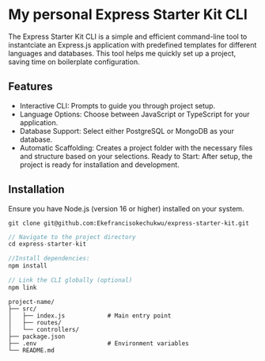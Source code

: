 # My personal Express Starter Kit CLI

The Express Starter Kit CLI is a simple and efficient command-line tool to instantciate an Express.js application with predefined templates for different languages and databases. This tool helps me quickly set up a project, saving time on boilerplate configuration.

## Features

- Interactive CLI: Prompts to guide you through project setup.
- Language Options: Choose between JavaScript or TypeScript for your application.
- Database Support: Select either PostgreSQL or MongoDB as your database.
- Automatic Scaffolding: Creates a project folder with the necessary files and structure based on your selections.
  Ready to Start: After setup, the project is ready for installation and development.

## Installation

Ensure you have Node.js (version 16 or higher) installed on your system.

```
git clone git@github.com:Ekefrancisokechukwu/express-starter-kit.git
```

```javascript
// Navigate to the project directory
cd express-starter-kit

//Install dependencies:
npm install

// Link the CLI globally (optional)
npm link

```

```
project-name/
├── src/
│   ├── index.js            # Main entry point
│   ├── routes/
│   └── controllers/
├── package.json
├── .env                    # Environment variables
└── README.md


```
